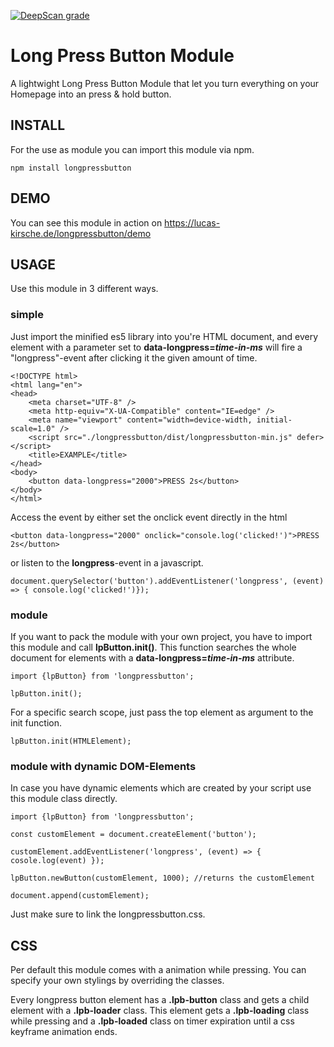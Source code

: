 [![DeepScan grade](https://deepscan.io/api/teams/14358/projects/17488/branches/401713/badge/grade.svg)](https://deepscan.io/dashboard#view=project&tid=14358&pid=17488&bid=401713)

# Long Press Button Module

A lightwight Long Press Button Module that let you turn everything on your Homepage into an press & hold button.

## INSTALL

For the use as module you can import this module via npm.

    npm install longpressbutton

## DEMO

You can see this module in action on https://lucas-kirsche.de/longpressbutton/demo

## USAGE

Use this module in 3 different ways.

### simple

Just import the minified es5 library into you're HTML document, and every element with a parameter set to **data-longpress=_time-in-ms_** will fire a "longpress"-event after clicking it the given amount of time.

    <!DOCTYPE html>
    <html lang="en">
    <head>
        <meta charset="UTF-8" />
        <meta http-equiv="X-UA-Compatible" content="IE=edge" />
        <meta name="viewport" content="width=device-width, initial-scale=1.0" />
        <script src="./longpressbutton/dist/longpressbutton-min.js" defer></script>
        <title>EXAMPLE</title>
    </head>
    <body>
        <button data-longpress="2000">PRESS 2s</button>
    </body>
    </html>

Access the event by either set the onclick event directly in the html

    <button data-longpress="2000" onclick="console.log('clicked!')">PRESS 2s</button>

or listen to the **longpress**-event in a javascript.

    document.querySelector('button').addEventListener('longpress', (event) => { console.log('clicked!')});

### module

If you want to pack the module with your own project, you have to import this module and call **lpButton.init()**. This function searches the whole document for elements with a **data-longpress=_time-in-ms_** attribute.

    import {lpButton} from 'longpressbutton';

    lpButton.init();

For a specific search scope, just pass the top element as argument to the init function.

    lpButton.init(HTMLElement);

### module with dynamic DOM-Elements

In case you have dynamic elements which are created by your script use this module class directly.

    import {lpButton} from 'longpressbutton';

    const customElement = document.createElement('button');

    customElement.addEventListener('longpress', (event) => { cosole.log(event) });

    lpButton.newButton(customElement, 1000); //returns the customElement

    document.append(customElement);

Just make sure to link the longpressbutton.css.

## CSS

Per default this module comes with a animation while pressing. You can specify your own stylings by overriding the classes.

Every longpress button element has a **.lpb-button** class and gets a child element with a **.lpb-loader** class. This element gets a **.lpb-loading** class while pressing and a **.lpb-loaded** class on timer expiration until a css keyframe animation ends.
